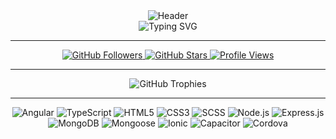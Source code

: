 <div align="center">

<img src="https://capsule-render.vercel.app/api?type=waving&color=gradient&height=230&section=header&text=FlexDevUA&fontSize=65&fontAlignY=30&animation=twinkling&fontColor=ffffff&desc=MEAN+Stack+%7C+Ionic+Mobile+Developer&descAlignY=50&descSize=20" alt="Header" />
<br/>

<div align="center">
  <img src="https://readme-typing-svg.herokuapp.com?font=Fira+Code&size=30&duration=4000&pause=1000&color=00D4FF&center=true&vCenter=true&width=800&lines=🚀+MEAN+Stack+Developer;📱+Ionic+Mobile+Developer;💻+Full-Stack+Engineer;🌍+Open+Source+Enthusiast;⚡+Building+Amazing+Apps" alt="Typing SVG" />

---
  
<div align="center">
  <a href="https://github.com/flexua">
    <img src="https://img.shields.io/github/followers/flexua?style=flat-square&logo=github&logoColor=white&labelColor=24292e&color=24292e" alt="GitHub Followers" />
  </a>
  <a href="https://github.com/flexua">
    <img src="https://img.shields.io/github/stars/flexua?style=flat-square&logo=github&logoColor=white&labelColor=24292e&color=24292e" alt="GitHub Stars" />
  </a>
  <a href="https://github.com/flexua">
    <img src="https://komarev.com/ghpvc/?username=flexua&color=24292e&style=flat-square&label=Profile+Views" alt="Profile Views" />
  </a>
</div>
</div>

---

<div align="center">
  <img src="https://github-profile-trophy.vercel.app/?username=flexua&theme=default&no-frame=false&no-bg=false&margin-w=4&row=1&column=7" alt="GitHub Trophies" />
</div>

---

  <img src="https://img.shields.io/badge/Angular-DD0031?style=flat-square&logo=angular&logoColor=white&labelColor=DD0031" alt="Angular" />
  <img src="https://img.shields.io/badge/TypeScript-007ACC?style=flat-square&logo=typescript&logoColor=white&labelColor=007ACC" alt="TypeScript" />
  <img src="https://img.shields.io/badge/HTML5-E34F26?style=flat-square&logo=html5&logoColor=white&labelColor=E34F26" alt="HTML5" />
  <img src="https://img.shields.io/badge/CSS3-1572B6?style=flat-square&logo=css3&logoColor=white&labelColor=1572B6" alt="CSS3" />
  <img src="https://img.shields.io/badge/SCSS-CC6699?style=flat-square&logo=sass&logoColor=white&labelColor=CC6699" alt="SCSS" />
  <img src="https://img.shields.io/badge/Node.js-43853D?style=flat-square&logo=node.js&logoColor=white&labelColor=43853D" alt="Node.js" />
  <img src="https://img.shields.io/badge/Express.js-404D59?style=flat-square&logo=express&logoColor=white&labelColor=404D59" alt="Express.js" />
  <img src="https://img.shields.io/badge/MongoDB-4EA94B?style=flat-square&logo=mongodb&logoColor=white&labelColor=4EA94B" alt="MongoDB" />
  <img src="https://img.shields.io/badge/Mongoose-880000?style=flat-square&logo=mongoose&logoColor=white&labelColor=880000" alt="Mongoose" />
  <img src="https://img.shields.io/badge/Ionic-3880FF?style=flat-square&logo=ionic&logoColor=white&labelColor=3880FF" alt="Ionic" />
  <img src="https://img.shields.io/badge/Capacitor-119EFF?style=flat-square&logo=capacitor&logoColor=white&labelColor=119EFF" alt="Capacitor" />
  <img src="https://img.shields.io/badge/Cordova-3545FF?style=flat-square&logo=apache-cordova&logoColor=white&labelColor=3545FF" alt="Cordova" />

</div>
